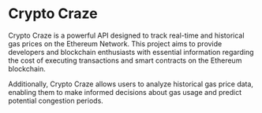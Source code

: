 # Crypto Craze
Crypto Craze is a powerful API designed to track real-time and historical gas prices on the Ethereum Network. This project aims to provide developers and blockchain enthusiasts with essential information regarding the cost of executing transactions and smart contracts on the Ethereum blockchain.

Additionally, Crypto Craze allows users to analyze historical gas price data, enabling them to make informed decisions about gas usage and predict potential congestion periods.